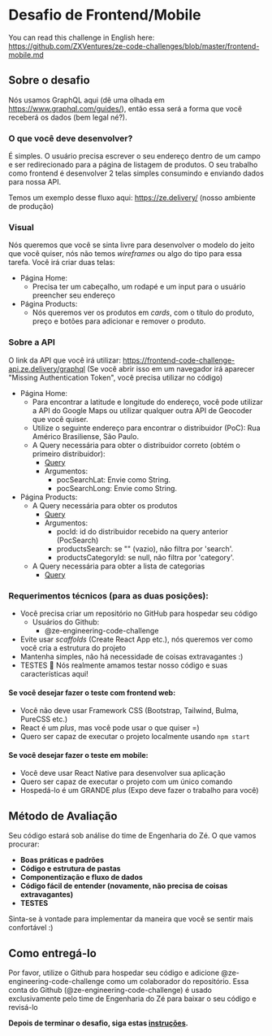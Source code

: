 # Desafio de Frontend/Mobile

You can read this challenge in English here: https://github.com/ZXVentures/ze-code-challenges/blob/master/frontend-mobile.md 

## Sobre o desafio 

Nós usamos GraphQL aqui (dê uma olhada em https://www.graphql.com/guides/), então essa será a forma
que você receberá os dados (bem legal né?).

### O que você deve desenvolver?
É simples. O usuário precisa escrever o seu endereço dentro de um campo e ser redirecionado
para a página de listagem de produtos. O seu trabalho como frontend é desenvolver 2 telas simples consumindo e enviando dados para nossa API.

Temos um exemplo desse fluxo aqui: https://ze.delivery/ (nosso ambiente de produção)

### Visual
Nós queremos que você se sinta livre para desenvolver o modelo do jeito que você quiser, nós não temos _wireframes_ ou algo do tipo para essa tarefa. Você irá criar duas telas:
  - Página Home:
    - Precisa ter um cabeçalho, um rodapé e um input para o usuário preencher seu endereço
  - Página Products:
    - Nós queremos ver os produtos em _cards_, com o título do produto, preço e botões para adicionar e remover o produto.

### Sobre a API
O link da API que você irá utilizar: https://frontend-code-challenge-api.ze.delivery/graphql
(Se você abrir isso em um navegador irá aparecer "Missing Authentication Token", você precisa utilizar no código)
  - Página Home:
    - Para encontrar a latitude e longitude do endereço, você pode utilizar a API do Google Maps ou utilizar qualquer outra API de Geocoder que você quiser.
    - Utilize o seguinte endereço para encontrar o distribuidor (PoC): Rua Américo Brasiliense, São Paulo.
    - A Query necessária para obter o distribuidor correto (obtém o primeiro distribuidor):
        - [Query](https://studio.apollographql.com/sandbox/explorer?endpoint=https%3A%2F%2Ffrontend-code-challenge-api.ze.delivery%2Fgraphql&explorerURLState=N4IgJg9gxgrgtgUwHYBcQC4QEcYIE4CeABAArQDKCAhnlABYAUAJAA4XW10AyESA5uiLkUeAJb8AhABoirdjXpcqKQcLGSAlEWAAdJESJsolBYwA2vAbKMnOPfjLPLBc4x0XKtu-QaKiwer5EAM4oyjDBgb5IVIhRAL568SBSIABuNKJUAEZmCMEYIN4GOiA27tyWpYKlALQALABsAHQA7AAMAJz1AKwAzKVSUaXlpkoo1UR1AEx9zY19050AjJ2Dekkg8UA)
        - Argumentos:
          - pocSearchLat: Envie como String.
          - pocSearchLong: Envie como String.
  - Página Products:
      - A Query necessária para obter os produtos
        - [Query](https://studio.apollographql.com/sandbox/explorer?endpoint=https%3A%2F%2Ffrontend-code-challenge-api.ze.delivery%2Fgraphql&explorerURLState=N4IgJg9gxgrgtgUwHYBcQC4QEcYIE4CeABAArQAUAJAA7QCSY6RAyingJZIDmAhADREaeCGBhQUAZ2YIAhnigALJqw7cBQkWMkBhGSgRcIhBsracuASiLAAOkiJFaUcu0aCnDK7fsOiru75EEih6MBIBvkgyiBEO1MKi4hLkErLySu4JWlJpigJQegZGBCaZmkm6%2BobGYF6xvv4%2BgSjsKAA2CPUO7HAyXJ1NvvHsUAOBDgVVxdZdDWCzDi3tY%2BMAvvXrPpurIHwgAG5y7DIARh0SGCDeDjYgHvMYRLcArADMAEy3fBG38eWS0jkiluTCQMDabW%2BPl%2BWQqhWqJQeoPBbTsO1WQA)
        - Argumentos:
          - pocId: id do distribuidor recebido na query anterior (PocSearch)
          - productsSearch: se "" (vazio), não filtra por 'search'.
          - productsCategoryId: se null, não filtra por 'category'.
      - A Query necessária para obter a lista de categorias
        - [Query](https://studio.apollographql.com/sandbox/explorer?endpoint=https%3A%2F%2Ffrontend-code-challenge-api.ze.delivery%2Fgraphql&explorerURLState=N4IgJg9gxgrgtgUwHYBcQC4QEcYIE4CeABAMICGKCA5hHgJYIDORwAOkkUVBdbQ82w6cidMO2FEUdFABsE4ogF92ikABoQANzL0yAIzmMMIEIqA)


### Requerimentos técnicos (para as duas posições):
- Você precisa criar um repositório no GitHub para hospedar seu código
  - Usuários do Github:
      - @ze-engineering-code-challenge
- Evite usar _scaffolds_ (Create React App etc.), nós queremos ver como você cria a estrutura do projeto
- Mantenha simples, não há necessidade de coisas extravagantes :)
- TESTES 💛 Nós realmente amamos testar nosso código e suas características aqui!

#### Se você desejar fazer o teste com frontend web:
- Você não deve usar Framework CSS (Bootstrap, Tailwind, Bulma, PureCSS etc.)
- React é um _plus_, mas você pode usar o que quiser =)
- Quero ser capaz de executar o projeto localmente usando `npm start`

#### Se você desejar fazer o teste em mobile:
- Você deve usar React Native para desenvolver sua aplicação
- Quero ser capaz de executar o projeto com um único comando
- Hospedá-lo é um GRANDE _plus_ (Expo deve fazer o trabalho para você)

## Método de Avaliação

Seu código estará sob análise do time de Engenharia do Zé. O que vamos procurar:
- **Boas práticas e padrões**
- **Código e estrutura de pastas**
- **Componentização e fluxo de dados**
- **Código fácil de entender (novamente, não precisa de coisas extravagantes)**
- **TESTES**

Sinta-se à vontade para implementar da maneira que você se sentir mais confortável :)

## Como entregá-lo

Por favor, utilize o Github para hospedar seu código e adicione @ze-engineering-code-challenge como um colaborador do repositório. Essa conta do Github (@ze-engineering-code-challenge) é usado exclusivamente pelo time de Engenharia do Zé para baixar o seu código e revisá-lo

**Depois de terminar o desafio, siga estas [instruções](https://github.com/ZXVentures/ze-code-challenges#how-to-deliver).**
